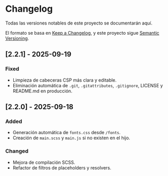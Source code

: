 # Changelog
Todas las versiones notables de este proyecto se documentarán aquí.

El formato se basa en [Keep a Changelog](https://keepachangelog.com/es-ES/1.0.0/),
y este proyecto sigue [Semantic Versioning](https://semver.org/spec/v2.0.0.html).

## [2.2.1] - 2025-09-19
### Fixed
- Limpieza de cabeceras CSP más clara y editable.
- Eliminación automática de `.git`, `.gitattributes`, `.gitignore`, LICENSE y README.md en producción.

## [2.2.0] - 2025-09-18
### Added
- Generación automática de `fonts.css` desde `/fonts`.
- Creación de `main.scss` y `main.js` si no existen en el hijo.
### Changed
- Mejora de compilación SCSS.
- Refactor de filtros de placeholders y resolvers.
